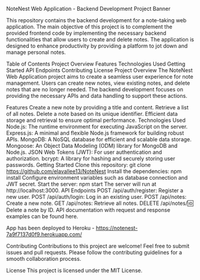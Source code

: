 NoteNest Web Application - Backend Development
Project Banner

This repository contains the backend development for a note-taking web application. The main objective of this project is to complement the provided frontend code by implementing the necessary backend functionalities that allow users to create and delete notes. The application is designed to enhance productivity by providing a platform to jot down and manage personal notes.

Table of Contents
Project Overview
Features
Technologies Used
Getting Started
API Endpoints
Contributing
License
Project Overview
The NoteNest Web Application project aims to create a seamless user experience for note management. Users can create new notes, view existing notes, and delete notes that are no longer needed. The backend development focuses on providing the necessary APIs and data handling to support these actions.

Features
Create a new note by providing a title and content.
Retrieve a list of all notes.
Delete a note based on its unique identifier.
Efficient data storage and retrieval to ensure optimal performance.
Technologies Used
Node.js: The runtime environment for executing JavaScript on the server.
Express.js: A minimal and flexible Node.js framework for building robust APIs.
MongoDB: A NoSQL database for efficient and scalable data storage.
Mongoose: An Object Data Modeling (ODM) library for MongoDB and Node.js.
JSON Web Tokens (JWT): For user authentication and authorization.
bcrypt: A library for hashing and securely storing user passwords.
Getting Started
Clone this repository: git clone https://github.com/elavallee13/NoteNest
Install the dependencies: npm install
Configure environment variables such as database connection and JWT secret.
Start the server: npm start
The server will run at http://localhost:3000.
API Endpoints
POST /api/auth/register: Register a new user.
POST /api/auth/login: Log in an existing user.
POST /api/notes: Create a new note.
GET /api/notes: Retrieve all notes.
DELETE /api/notes/:id: Delete a note by ID.
API documentation with request and response examples can be found here.

App has been deployed to Heroku - https://notenest-7a9f7137d0f9.herokuapp.com/


Contributing
Contributions to this project are welcome! Feel free to submit issues and pull requests. Please follow the contributing guidelines for a smooth collaboration process.

License
This project is licensed under the MIT License.
